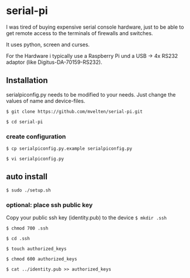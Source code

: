 # serial-pi
I was tired of buying expensive serial console hardware, just to be able
to get remote access to the terminals of firewalls and switches.

It uses python, screen and curses.

For the Hardware i typically use a Raspberry Pi und a USB -> 4x RS232
adaptor (like Digitus-DA-70159-RS232).

## Installation
serialpiconfig.py needs to be modified to your needs. Just change the 
values of name and device-files.

`$ git clone https://github.com/mvelten/serial-pi.git`

`$ cd serial-pi`

### create configuration
`$ cp serialpiconfig.py.example serialpiconfig.py`

`$ vi serialpiconfig.py`

## auto install
`$ sudo ./setup.sh`


### optional: place ssh public key
Copy your public ssh key (identity.pub) to the device
`$ mkdir .ssh`

`$ chmod 700 .ssh`

`$ cd .ssh`

`$ touch authorized_keys`

`$ chmod 600 authorized_keys`

`$ cat ../identity.pub >> authorized_keys`


